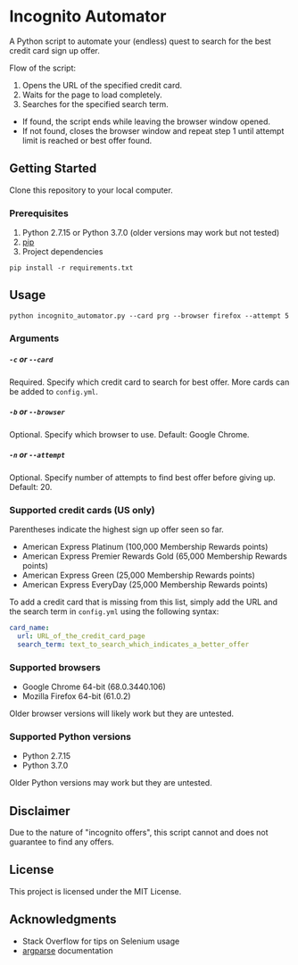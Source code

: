 # Incognito Automator

A Python script to automate your (endless) quest to search for the best credit card sign up offer.

Flow of the script:

1. Opens the URL of the specified credit card.
2. Waits for the page to load completely.
3. Searches for the specified search term.

  * If found, the script ends while leaving the browser window opened.
  * If not found, closes the browser window and repeat step 1 until attempt limit is reached or best offer found.

## Getting Started

Clone this repository to your local computer.

### Prerequisites

1. Python 2.7.15 or Python 3.7.0 (older versions may work but not tested)
2. [pip](https://pip.pypa.io/en/stable/installing/)
3. Project dependencies
```
pip install -r requirements.txt
```

## Usage

``` 
python incognito_automator.py --card prg --browser firefox --attempt 5
```

### Arguments

##### `-c` or `--card`
Required. Specify which credit card to search for best offer. More cards can be added to `config.yml`.

##### `-b` or `--browser`
Optional. Specify which browser to use. Default: Google Chrome.

##### `-n` or `--attempt`
Optional. Specify number of attempts to find best offer before giving up. Default: 20.

### Supported credit cards (US only)

Parentheses indicate the highest sign up offer seen so far.

* American Express Platinum (100,000 Membership Rewards points)
* American Express Premier Rewards Gold (65,000 Membership Rewards points)
* American Express Green (25,000 Membership Rewards points)
* American Express EveryDay (25,000 Membership Rewards points)

To add a credit card that is missing from this list, simply add the URL and the search term in `config.yml` using the following syntax:
```yaml
card_name:
  url: URL_of_the_credit_card_page
  search_term: text_to_search_which_indicates_a_better_offer
```

### Supported browsers

* Google Chrome 64-bit (68.0.3440.106)
* Mozilla Firefox 64-bit (61.0.2)

Older browser versions will likely work but they are untested.

### Supported Python versions

* Python 2.7.15
* Python 3.7.0

Older Python versions may work but they are untested.

## Disclaimer

Due to the nature of "incognito offers", this script cannot and does not guarantee to find any offers.

## License

This project is licensed under the MIT License.

## Acknowledgments

* Stack Overflow for tips on Selenium usage
* [argparse](https://docs.python.org/3/library/argparse.html) documentation
